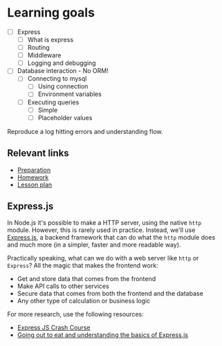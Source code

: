 # Learning goals
- [ ] Express
  - [ ] What is express
  - [ ] Routing
  - [ ] Middleware
  - [ ] Logging and debugging
- [ ] Database interaction - No ORM!
  - [ ] Connecting to mysql
    - [ ] Using connection
    - [ ] Environment variables
  - [ ] Executing queries
    - [ ] Simple
    - [ ] Placeholder values

Reproduce a log hitting errors and understanding flow.

## Relevant links
* [Preparation](preparation.md)
* [Homework](homework.md)
* [Lesson plan](lesson-plan.md)


## Express.js

In Node.js it's possible to make a HTTP server, using the native `http` module. However, this is rarely used in practice. Instead, we'll use [Express.js](https://expressjs.com/en/4x/api.html), a backend framework that can do what the `http` module does and much more (in a simpler, faster and more readable way).

Practically speaking, what can we do with a web server like `http` or `Express`? All the magic that makes the frontend work:

- Get and store data that comes from the frontend
- Make API calls to other services
- Secure data that comes from both the frontend and the database
- Any other type of calculation or business logic

For more research, use the following resources:

- [Express JS Crash Course](https://www.youtube.com/watch?v=L72fhGm1tfE)
- [Going out to eat and understanding the basics of Express.js](https://medium.freecodecamp.org/going-out-to-eat-and-understanding-the-basics-of-express-js-f034a029fb66)

